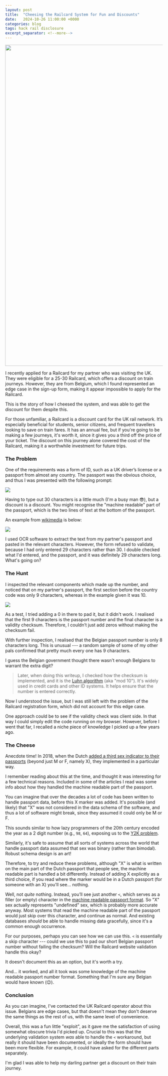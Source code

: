 ```yaml
---
layout: post
title:  "Cheesing the Railcard System for Fun and Discounts"
date:   2024-10-26 11:00:00 +0000
categories: blog
tags: hack rail disclosure
excerpt_separator: <!--more-->
---
```


<img src="{{site.url}}/assets/headers/2024-10-rail_cheese.png" width="1024">

I recently applied for a Railcard for my partner who was visiting the UK.
They were eligible for a 25-30 Railcard, which offers a discount on train journeys.
However, they are from Belgium, which I found represented an edge case in the sign-up form, making it appear impossible to apply for the Railcard.

This is the story of how I cheesed the system, and was able to get the discount for them despite this.

<!--more-->

For those unfamiliar, a Railcard is a discount card for the UK rail network. It’s especially beneficial for students, senior citizens, and frequent travellers looking to save on train fares.
It has an annual fee, but if you're going to be making a few journeys, it's worth it, since it gives you a third off the price of your ticket.
The discount on this journey alone covered the cost of the Railcard, making it a worthwhile investment for future trips.

### The Problem

One of the requirements was a form of ID, such as a UK driver’s license or a passport from almost any country. The passport was the obvious choice, and thus I was presented with the following prompt:

<img src="{{site.url}}/assets/pics/2024-10-railcard.jpg">

Having to type out 30 characters is a little much (I'm a busy man 😎), but a discount is a discount.
You might recognise the "machine readable" part of the passport, which is the two lines of text at the bottom of the passport.

An example from [wikimedia](https://commons.wikimedia.org/wiki/File:Argentine_Passport_for_Argentinian-Foreigners_citizens.png) is below:

<img src="{{site.url}}/assets/pics/2024-10-passport_example.png ">

I used OCR software to extract the text from my partner's passport and pasted in the relevant characters.
However, the form refused to validate, because I had only entered 29 characters rather than 30.
I double checked what I'd entered, and the passport, and it was definitely 29 characters long.
What's going on?

### The Hunt

I inspected the relevant components which made up the number, and noticed that on my partner's passport, the first section before the country code was only 9 characters, whereas in the example given it was 10.

<img src="{{site.url}}/assets/pics/2024-10-railcard_2.jpg">

As a test, I tried adding a 0 in there to pad it, but it didn't work.
I realised that the first 9 characters is the passport number and the final character is a validity checksum.
Therefore, I couldn’t just add zeros without making the checksum fail.

With further inspection, I realised that the Belgian passport number is only 8 characters long.
This is unusual --- a random sample of some of my other pals confirmed that pretty much every one has 9 characters.

I guess the Belgian government thought there wasn't enough Belgians to warrant the extra digit?

> Later, when doing this writeup, I checked how the checksum is implemented, and it is the [Luhn algorithm](https://en.wikipedia.org/wiki/Luhn_algorithm) (aka "mod 10").  It's widely used in credit cards and other ID systems. It helps ensure that the number is entered correctly.

Now I understood the issue, but I was still left with the problem of the Railcard registration form, which did not account for this edge case.

One approach could be to see if the validity check was client side.
In that way I could simply edit the code running on my browser.
However, before I went that far, I recalled a niche piece of knowledge I picked up a few years ago.

### The Cheese

Anecdote time!
In 2018, when the Dutch [added a third sex indicator to their passports](https://www.independent.co.uk/travel/netherlands-gender-neutral-passport-sex-dutch-leonne-zeegers-a8592091.html) (beyond just M or F, namely X), they implemented in a particular way.

I remember reading about this at the time, and thought it was interesting for a few technical reasons.
Included in some of the articles I read was some info about how they handled the machine readable part of the passport.

You can imagine that over the decades a lot of code has been written to handle passport data, before this X marker was added.
It's possible (and likely) that "X" was not considered in the data schema of the software, and thus a lot of software might break, since they assumed it could only be M or F.

This sounds similar to how lazy programmers of the 20th century encoded the year as a 2 digit number (e.g., `98`, `64`), exposing us to the [Y2K problem](https://en.wikipedia.org/wiki/Year_2000_problem).

Similarly, it's safe to assume that all sorts of systems across the world that handle passport data assumed that sex was binary (rather than bimodal).
Robust schema design is an art!

Therefore, to try and reduce these problems, although "X" is what is written on the main part of the Dutch passport that people see, the machine readable part is handled a bit differently.
Instead of adding X explicitly as a third choice, if you read where the marker would be in a Dutch passport (for someone with an X) you'll see... nothing.

Well, not _quite_ nothing.
Instead, you’ll see just another `<`, which serves as a filler (or empty) character in the [machine readable passport format](https://en.wikipedia.org/wiki/Machine-readable_passport).
So "X" sex actually represents "undefined" sex, which is probably more accurate anyway.
Most systems that read the machine readable part of the passport would just skip over this character, and continue as normal.
And existing databases _should_ be able to handle missing data gracefully, since it's a common enough occurrence.

For our purposes, perhaps you can see how we can use this.
`<` is essentially a skip character --- could we use this to pad our short Belgian passport number without failing the checksum?
Will the Railcard website validation handle this okay?

It doesn't document this as an option, but it's worth a try.

And... it worked, and all it took was some knowledge of the machine readable passport number format.
Something that I'm sure any Belgian would have known (😉).

### Conclusion

As you can imagine, I've contacted the UK Railcard operator about this issue.
Belgians are edge cases, but that doesn't mean they don't deserve the same things as the rest of us, with the same level of convenience.

Overall, this was a fun little "exploit", as it gave me the satisfaction of using somewhat obscure trivia I'd picked up.
Crucial to this was that the underlying validation system _was_ able to handle the `<` workaround, but really it should have been documented, or ideally the form should have been more flexible.
For example, it could have asked for the different parts separately.

I'm glad I was able to help my darling partner get a discount on their train journey.
